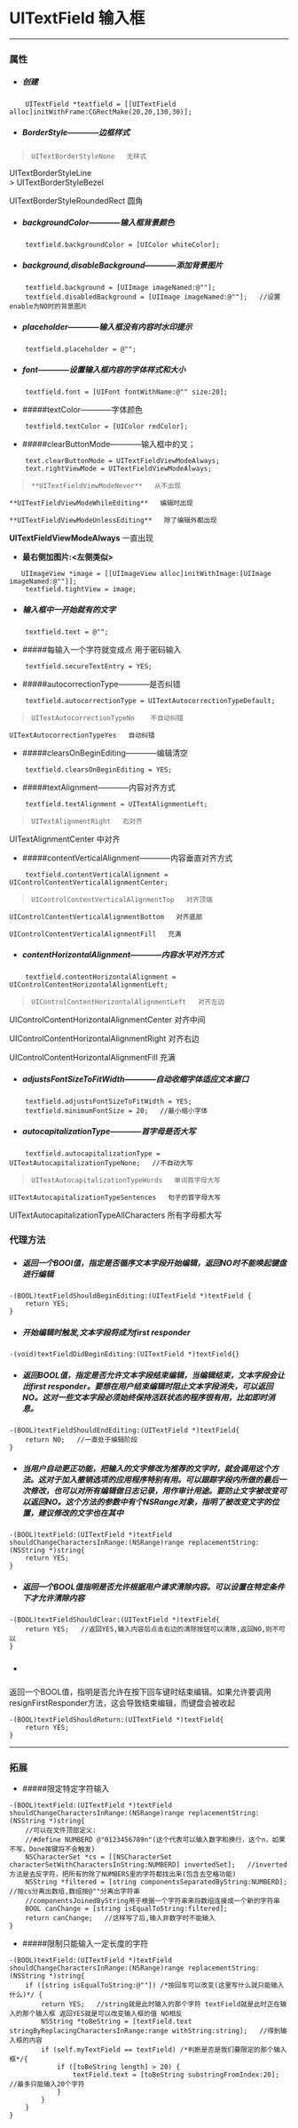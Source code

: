 # UITextField 输入框
***
### 属性
- ##### 创建
```
    UITextField *textfield = [[UITextField alloc]initWithFrame:CGRectMake(20,20,130,30)];
```

- ##### BorderStyle————边框样式
>     UITextBorderStyleNone   无样式
   > 
 UITextBorderStyleLine   
    > 
UITextBorderStyleBezel   
   > 
 UITextBorderStyleRoundedRect   圆角

- ##### backgroundColor————输入框背景颜色
```
    textfield.backgroundColor = [UIColor whiteColor];
```

- ##### background,disableBackground————添加背景图片
```
    textfield.background = [UIImage imageNamed:@""];
    textfield.disabledBackground = [UIImage imageNamed:@""];   //设置enable为NO时的背景图片
```

- ##### placeholder————输入框没有内容时水印提示 
```
    textfield.placeholder = @"";
```

- ##### font————设置输入框内容的字体样式和大小
```
    textfield.font = [UIFont fontWithName:@"" size:20];
```

- #####textColor————字体颜色
```
    textfield.textColor = [UIColor redColor];
```

- #####clearButtonMode————输入框中的叉；
```
    text.clearButtonMode = UITextFieldViewModeAlways;
    text.rightViewMode = UITextFieldViewModeAlways;
```
>     **UITextFieldViewModeNever**   从不出现
>
    **UITextFieldViewModeWhileEditing**   编辑时出现
>
    **UITextFieldViewModeUnlessEditing**   除了编辑外都出现
 >
   **UITextFieldViewModeAlways**   一直出现

  - **最右侧加图片:<左侧类似>**
```
   UIImageView *image = [[UIImageView alloc]initWithImage:[UIImage imageNamed:@""]];
    textfield.tightView = image;
```

- ##### 输入框中一开始就有的文字
```
    textfield.text = @"";
```

- #####每输入一个字符就变成点 用于密码输入
```
    textfield.secureTextEntry = YES;
```

- #####autocorrectionType————是否纠错
```
    textfield.autocorrectionType = UITextAutocorrectionTypeDefault;
```
>     UITextAutocorrectionTypeNo    不自动纠错
>
    UITextAutocorrectionTypeYes   自动纠错

- #####clearsOnBeginEditing————编辑清空
```
    textfield.clearsOnBeginEditing = YES;
```

- #####textAlignment————内容对齐方式
```
    textfield.textAlignment = UITextAlignmentLeft;
```
>     UITextAlignmentRight   右对齐
> 
UITextAlignmentCenter   中对齐

- #####contentVerticalAlignment————内容垂直对齐方式
```
    textfield.contentVerticalAlignment = UIControlContentVerticalAlignmentCenter;
```
>     UIControlContentVerticalAlignmentTop   对齐顶端
>
    UIControlContentVerticalAlignmentBottom   对齐底部
>
    UIControlContentVerticalAlignmentFill   充满

- ##### contentHorizontalAlignment————内容水平对齐方式
```
    textfield.contentHorizontalAlignment = UIControlContentHorizontalAlignmentLeft;
```
>     UIControlContentHorizontalAlignmentLeft   对齐左边
 >
   UIControlContentHorizontalAlignmentCenter   对齐中间
  >
  UIControlContentHorizontalAlignmentRight   对齐右边
 >
   UIControlContentHorizontalAlignmentFill   充满

- ##### adjustsFontSizeToFitWidth————自动收缩字体适应文本窗口
```
    textfield.adjustsFontSizeToFitWidth = YES;
    textfield.minimumFontSize = 20;   //最小缩小字体
```

- ##### autocapitalizationType————首字母是否大写
```
    textfield.autocapitalizationType = UITextAutocapitalizationTypeNone;   //不自动大写
```
>     UITextAutocapitalizationTypeWords   单词首字母大写
>
    UITextAutocapitalizationTypeSentences   句子的首字母大写
> 
   UITextAutocapitalizationTypeAllCharacters   所有字母都大写

### 代理方法
- ##### 返回一个BOOl值，指定是否循序文本字段开始编辑，返回NO时不能唤起键盘进行编辑
```
-(BOOL)textFieldShouldBeginEditing:(UITextField *)textField {
    return YES;
}
```

- ##### 开始编辑时触发,文本字段将成为first responder
```
-(void)textFieldDidBeginEditing:(UITextField *)textField{}  
```

- ##### 返回BOOL值，指定是否允许文本字段结束编辑，当编辑结束，文本字段会让出first responder。要想在用户结束编辑时阻止文本字段消失，可以返回NO。这对一些文本字段必须始终保持活跃状态的程序很有用，比如即时消息。
```
-(BOOL)textFieldShouldEndEditing:(UITextField *)textField{
    return NO;   //一直处于编辑阶段
}
```

- ##### 当用户自动更正功能，把输入的文字修改为推荐的文字时，就会调用这个方法。这对于加入撤销选项的应用程序特别有用。可以跟踪字段内所做的最后一次修改，也可以对所有编辑做日志记录，用作审计用途。要防止文字被改变可以返回NO。这个方法的参数中有个NSRange对象，指明了被改变文字的位置，建议修改的文字也在其中
```
-(BOOL)textField:(UITextField *)textField shouldChangeCharactersInRange:(NSRange)range replacementString:(NSString *)string{
    return YES;
}
```  

- ##### 返回一个BOOL值指明是否允许根据用户请求清除内容。可以设置在特定条件下才允许清除内容
```
-(BOOL)textFieldShouldClear:(UITextField *)textField{
    return YES;   //返回YES,输入内容后点击右边的清除按钮可以清除,返回NO,则不可以
}
```
 
- ##### 返回一个BOOL值，指明是否允许在按下回车键时结束编辑。如果允许要调用resignFirstResponder方法，这会导致结束编辑，而键盘会被收起
```
-(BOOL)textFieldShouldReturn:(UITextField *)textField{
    return YES;
}
``` 

***
### 拓展
- #####限定特定字符输入
```
-(BOOL)textField:(UITextField *)textField shouldChangeCharactersInRange:(NSRange)range replacementString:(NSString *)string{
    //可以在文件顶部定义:
    //#define NUMBERD @"0123456789n"(这个代表可以输入数字和换行，这个n，如果不写，Done按键将不会触发)
    NSCharacterSet *cs = [[NSCharacterSet characterSetWithCharactersInString:NUMBERD] invertedSet];   //inverted方法是去反字符，把所有的除了NUMBERS里的字符都找出来(包含去空格功能)
    NSString *filtered = [string componentsSeparatedByString:NUMBERD];   //按cs分离出数组,数组按@""分离出字符串
    //componentsJoinedByString用于根据一个字符串来将数组连接成一个新的字符串
    BOOL canChange = [string isEqualToString:filtered];
    return canChange;   //这样写了后,输入非数字时不能输入
}
```

- #####限制只能输入一定长度的字符
```
-(BOOL)textField:(UITextField *)textField shouldChangeCharactersInRange:(NSRange)range replacementString:(NSString *)string{
    if ([string isEqualToString:@""]) /*按回车可以改变(这里写什么就只能输入什么)*/ {
        return YES;   //string就是此时输入的那个字符 textField就是此时正在输入的那个输入框 返回YES就是可以改变输入框的值 NO相反
        NSString *toBeString = [textField.text stringByReplacingCharactersInRange:range withString:string];   //得到输入框的内容
        if (self.myTextField == textField) /*判断是否是我们要限定的那个输入框*/{
            if ([toBeString length] > 20) {
                textField.text = [toBeString substringFromIndex:20];   //最多只能输入20个字符
            }
        }
    }
}
```
